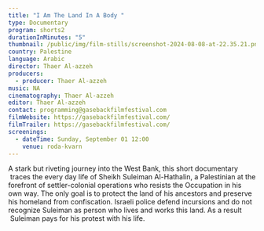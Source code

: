 ```yaml
---
title: "I Am The Land In A Body "
type: Documentary
program: shorts2
durationInMinutes: "5"
thumbnail: /public/img/film-stills/screenshot-2024-08-08-at-22.35.21.png
country: Palestine
language: Arabic
director: Thaer Al-azzeh
producers:
  - producer: Thaer Al-azzeh
music: NA
cinematography: Thaer Al-azzeh
editor: Thaer Al-azzeh
contact: programming@gasebackfilmfestival.com
filmWebsite: https://gasebackfilmfestival.com/
filmTrailer: https://gasebackfilmfestival.com/
screenings:
  - dateTime: Sunday, September 01 12:00
    venue: roda-kvarn
---
```

A stark but riveting journey into the West Bank, this short documentary  traces the every day life of Sheikh Suleiman Al-Hathalin, a Palestinian at the forefront of settler-colonial operations who resists the Occupation in his own way. The only goal is to protect the land of his ancestors and preserve his homeland from confiscation. Israeli police defend incursions and do not recognize Suleiman as person who lives and works this land. As a result  Suleiman pays for his protest with his life.